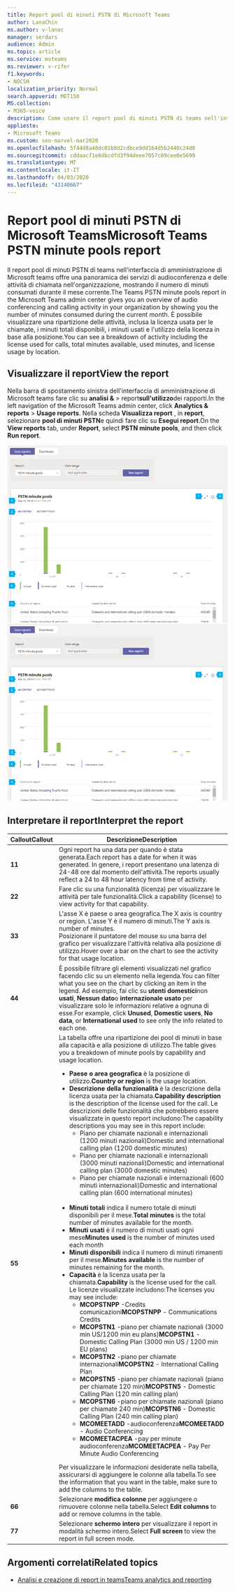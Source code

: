 ```yaml
---
title: Report pool di minuti PSTN di Microsoft Teams
author: LanaChin
ms.author: v-lanac
manager: serdars
audience: Admin
ms.topic: article
ms.service: msteams
ms.reviewer: v-rifer
f1.keywords:
- NOCSH
localization_priority: Normal
search.appverid: MET150
MS.collection:
- M365-voice
description: Come usare il report pool di minuti PSTN di teams nell'interfaccia di amministrazione di Microsoft teams per visualizzare i minuti usati all'interno dell'organizzazione durante il mese corrente.
appliesto:
- Microsoft Teams
ms.custom: seo-marvel-mar2020
ms.openlocfilehash: 5f44d8a48dc01b8d2cdbce9dd164d5b2440c24d8
ms.sourcegitcommit: cddaacf1e8dbcdfd3f94deee7057c89cee0e5699
ms.translationtype: MT
ms.contentlocale: it-IT
ms.lasthandoff: 04/03/2020
ms.locfileid: "43140667"
---
```

# <a name="microsoft-teams-pstn-minute-pools-report"></a><span data-ttu-id="00d11-103">Report pool di minuti PSTN di Microsoft Teams</span><span class="sxs-lookup"><span data-stu-id="00d11-103">Microsoft Teams PSTN minute pools report</span></span>

<span data-ttu-id="00d11-104">Il report pool di minuti PSTN di teams nell'interfaccia di amministrazione di Microsoft teams offre una panoramica dei servizi di audioconferenza e delle attività di chiamata nell'organizzazione, mostrando il numero di minuti consumati durante il mese corrente.</span><span class="sxs-lookup"><span data-stu-id="00d11-104">The Teams PSTN minute pools report in the Microsoft Teams admin center gives you an overview of audio conferencing and calling activity in your organization by showing you the number of minutes consumed during the current month.</span></span> <span data-ttu-id="00d11-105">È possibile visualizzare una ripartizione delle attività, inclusa la licenza usata per le chiamate, i minuti totali disponibili, i minuti usati e l'utilizzo della licenza in base alla posizione.</span><span class="sxs-lookup"><span data-stu-id="00d11-105">You can see a breakdown of activity including the license used for calls, total minutes available, used minutes, and license usage by location.</span></span>

## <a name="view-the-report"></a><span data-ttu-id="00d11-106">Visualizzare il report</span><span class="sxs-lookup"><span data-stu-id="00d11-106">View the report</span></span>

<span data-ttu-id="00d11-107">Nella barra di spostamento sinistra dell'interfaccia di amministrazione di Microsoft teams fare clic su **analisi &** > report**sull'utilizzo**dei rapporti.</span><span class="sxs-lookup"><span data-stu-id="00d11-107">In the left navigation of the Microsoft Teams admin center, click **Analytics & reports** > **Usage reports**.</span></span> <span data-ttu-id="00d11-108">Nella scheda **Visualizza report** , in **report**, selezionare **pool di minuti PSTN**e quindi fare clic su **Esegui report**.</span><span class="sxs-lookup"><span data-stu-id="00d11-108">On the **View reports** tab, under **Report**, select **PSTN minute pools**, and then click **Run report**.</span></span>

<span data-ttu-id="00d11-109">![Screenshot del report pool di minuti PSTN di teams nell'interfaccia di amministrazione](../media/teams-reports-pstn-minute-pools-with-callouts.png "Screenshot del report pool di minuti PSTN di teams nell'interfaccia di amministrazione di Microsoft teams con callout numerati")</span><span class="sxs-lookup"><span data-stu-id="00d11-109">![Screenshot of the Teams PSTN minute pools report in the admin center](../media/teams-reports-pstn-minute-pools-with-callouts.png "Screenshot of the Teams PSTN minute pools report in the Microsoft Teams admin center with numbered callouts")</span></span>

## <a name="interpret-the-report"></a><span data-ttu-id="00d11-110">Interpretare il report</span><span class="sxs-lookup"><span data-stu-id="00d11-110">Interpret the report</span></span>

|<span data-ttu-id="00d11-111">Callout</span><span class="sxs-lookup"><span data-stu-id="00d11-111">Callout</span></span> |<span data-ttu-id="00d11-112">Descrizione</span><span class="sxs-lookup"><span data-stu-id="00d11-112">Description</span></span>  |
|--------|-------------|
|<span data-ttu-id="00d11-113">**1**</span><span class="sxs-lookup"><span data-stu-id="00d11-113">**1**</span></span>   |<span data-ttu-id="00d11-114">Ogni report ha una data per quando è stata generata.</span><span class="sxs-lookup"><span data-stu-id="00d11-114">Each report has a date for when it was generated.</span></span> <span data-ttu-id="00d11-115">In genere, i report presentano una latenza di 24-48 ore dal momento dell'attività.</span><span class="sxs-lookup"><span data-stu-id="00d11-115">The reports usually reflect a 24 to 48 hour latency from time of activity.</span></span> |
|<span data-ttu-id="00d11-116">**2**</span><span class="sxs-lookup"><span data-stu-id="00d11-116">**2**</span></span>   |<span data-ttu-id="00d11-117">Fare clic su una funzionalità (licenza) per visualizzare le attività per tale funzionalità.</span><span class="sxs-lookup"><span data-stu-id="00d11-117">Click a capability (license) to view activity for that capability.</span></span> |
|<span data-ttu-id="00d11-118">**3**</span><span class="sxs-lookup"><span data-stu-id="00d11-118">**3**</span></span>   |<span data-ttu-id="00d11-119">L'asse X è paese o area geografica.</span><span class="sxs-lookup"><span data-stu-id="00d11-119">The X axis is country or region.</span></span> <span data-ttu-id="00d11-120">L'asse Y è il numero di minuti.</span><span class="sxs-lookup"><span data-stu-id="00d11-120">The Y axis is number of minutes.</span></span> <br><span data-ttu-id="00d11-121">Posizionare il puntatore del mouse su una barra del grafico per visualizzare l'attività relativa alla posizione di utilizzo.</span><span class="sxs-lookup"><span data-stu-id="00d11-121">Hover over a bar on the chart to see the activity for that usage location.</span></span>  |
|<span data-ttu-id="00d11-122">**4**</span><span class="sxs-lookup"><span data-stu-id="00d11-122">**4**</span></span>   |<span data-ttu-id="00d11-123">È possibile filtrare gli elementi visualizzati nel grafico facendo clic su un elemento nella legenda.</span><span class="sxs-lookup"><span data-stu-id="00d11-123">You can filter what you see on the chart by clicking an item in the legend.</span></span> <span data-ttu-id="00d11-124">Ad esempio, fai clic su **utenti domestici**non **usati**, **Nessun dato**o **internazionale usato** per visualizzare solo le informazioni relative a ognuna di esse.</span><span class="sxs-lookup"><span data-stu-id="00d11-124">For example, click **Unused**, **Domestic users**, **No data**, or **International used** to see only the info related to each one.</span></span> |
|<span data-ttu-id="00d11-125">**5**</span><span class="sxs-lookup"><span data-stu-id="00d11-125">**5**</span></span>   |<span data-ttu-id="00d11-126">La tabella offre una ripartizione dei pool di minuti in base alla capacità e alla posizione di utilizzo.</span><span class="sxs-lookup"><span data-stu-id="00d11-126">The table gives you a breakdown of minute pools by capability and usage location.</span></span> <ul><li><span data-ttu-id="00d11-127">**Paese o area geografica** è la posizione di utilizzo.</span><span class="sxs-lookup"><span data-stu-id="00d11-127">**Country or region** is the usage location.</span></span> </li><li><span data-ttu-id="00d11-128">**Descrizione della funzionalità** è la descrizione della licenza usata per la chiamata.</span><span class="sxs-lookup"><span data-stu-id="00d11-128">**Capability description** is the description of the license used for the call.</span></span>  <span data-ttu-id="00d11-129">Le descrizioni delle funzionalità che potrebbero essere visualizzate in questo report includono:</span><span class="sxs-lookup"><span data-stu-id="00d11-129">The capability descriptions you may see in this report include:</span></span> <ul><li><span data-ttu-id="00d11-130">Piano per chiamate nazionali e internazionali (1200 minuti nazionali)</span><span class="sxs-lookup"><span data-stu-id="00d11-130">Domestic and international calling plan (1200 domestic minutes)</span></span></li><li><span data-ttu-id="00d11-131">Piano per chiamate nazionali e internazionali (3000 minuti nazionali)</span><span class="sxs-lookup"><span data-stu-id="00d11-131">Domestic and international calling plan (3000 domestic minutes)</span></span></li><li><span data-ttu-id="00d11-132">Piano per chiamate nazionali e internazionali (600 minuti internazionali)</span><span class="sxs-lookup"><span data-stu-id="00d11-132">Domestic and international calling plan (600 international minutes)</span></span></li></ul></li><br><li><span data-ttu-id="00d11-133">**Minuti totali** indica il numero totale di minuti disponibili per il mese.</span><span class="sxs-lookup"><span data-stu-id="00d11-133">**Total minutes** is the total number of minutes available for the month.</span></span></li><li><span data-ttu-id="00d11-134">**Minuti usati** è il numero di minuti usati ogni mese</span><span class="sxs-lookup"><span data-stu-id="00d11-134">**Minutes used** is the number of minutes used each month</span></span></li> <li><span data-ttu-id="00d11-135">**Minuti disponibili** indica il numero di minuti rimanenti per il mese.</span><span class="sxs-lookup"><span data-stu-id="00d11-135">**Minutes available** is the number of minutes remaining for the month.</span></span></li><li><span data-ttu-id="00d11-136">**Capacità** è la licenza usata per la chiamata.</span><span class="sxs-lookup"><span data-stu-id="00d11-136">**Capability** is the license used for the call.</span></span> <span data-ttu-id="00d11-137">Le licenze visualizzate includono:</span><span class="sxs-lookup"><span data-stu-id="00d11-137">The licenses you may see include:</span></span><ul><li><span data-ttu-id="00d11-138">**MCOPSTNPP** -Credits comunicazioni</span><span class="sxs-lookup"><span data-stu-id="00d11-138">**MCOPSTNPP** - Communications Credits</span></span></li><li><span data-ttu-id="00d11-139">**MCOPSTN1** -piano per chiamate nazionali (3000 min US/1200 min eu plans)</span><span class="sxs-lookup"><span data-stu-id="00d11-139">**MCOPSTN1** - Domestic Calling Plan (3000 min US / 1200 min EU plans)</span></span></li><li><span data-ttu-id="00d11-140">**MCOPSTN2** -piano per chiamate internazionali</span><span class="sxs-lookup"><span data-stu-id="00d11-140">**MCOPSTN2** - International Calling Plan</span></span></li><li><span data-ttu-id="00d11-141">**MCOPSTN5** -piano per chiamate nazionali (piano per chiamate 120 min)</span><span class="sxs-lookup"><span data-stu-id="00d11-141">**MCOPSTN5** - Domestic Calling Plan (120 min calling plan)</span></span></li><li><span data-ttu-id="00d11-142">**MCOPSTN6** -piano per chiamate nazionali (piano per chiamate 240 min)</span><span class="sxs-lookup"><span data-stu-id="00d11-142">**MCOPSTN6** - Domestic Calling Plan (240 min calling plan)</span></span></li><li><span data-ttu-id="00d11-143">**MCOMEETADD** -audioconferenza</span><span class="sxs-lookup"><span data-stu-id="00d11-143">**MCOMEETADD** - Audio Conferencing</span></span></li><li><span data-ttu-id="00d11-144">**MCOMEETACPEA** -pay per minute audioconferenza</span><span class="sxs-lookup"><span data-stu-id="00d11-144">**MCOMEETACPEA** - Pay Per Minute Audio Conferencing</span></span></li></ul></li> </ul> <span data-ttu-id="00d11-145">Per visualizzare le informazioni desiderate nella tabella, assicurarsi di aggiungere le colonne alla tabella.</span><span class="sxs-lookup"><span data-stu-id="00d11-145">To see the information that you want in the table, make sure to add the columns to the table.</span></span>|
|<span data-ttu-id="00d11-146">**6**</span><span class="sxs-lookup"><span data-stu-id="00d11-146">**6**</span></span>   |<span data-ttu-id="00d11-147">Selezionare **modifica colonne** per aggiungere o rimuovere colonne nella tabella.</span><span class="sxs-lookup"><span data-stu-id="00d11-147">Select **Edit columns** to add or remove columns in the table.</span></span>|
|<span data-ttu-id="00d11-148">**7**</span><span class="sxs-lookup"><span data-stu-id="00d11-148">**7**</span></span>   |<span data-ttu-id="00d11-149">Selezionare **schermo intero** per visualizzare il report in modalità schermo intero.</span><span class="sxs-lookup"><span data-stu-id="00d11-149">Select **Full screen** to view the report in full screen mode.</span></span>|

## <a name="related-topics"></a><span data-ttu-id="00d11-150">Argomenti correlati</span><span class="sxs-lookup"><span data-stu-id="00d11-150">Related topics</span></span>

- [<span data-ttu-id="00d11-151">Analisi e creazione di report in teams</span><span class="sxs-lookup"><span data-stu-id="00d11-151">Teams analytics and reporting</span></span>](teams-reporting-reference.md)